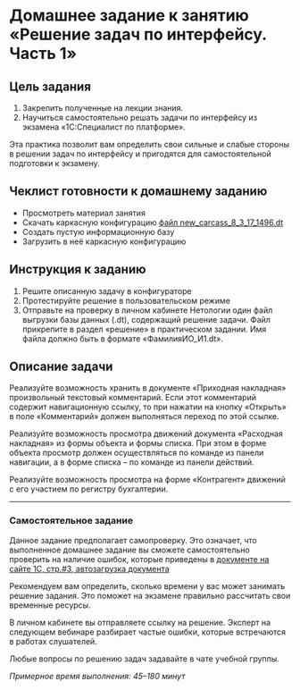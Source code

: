 # Домашнее задание к занятию «Решение задач по интерфейсу. Часть 1»

## Цель задания

1. Закрепить полученные на лекции знания.
2. Научиться самостоятельно решать задачи по интерфейсу из экзамена «1С:Специалист по платформе».

Эта практика позволит вам определить свои сильные и слабые стороны в решении задач по интерфейсу и пригодятся для самостоятельной подготовки к экзамену.

## Чеклист готовности к домашнему заданию

- Просмотреть материал занятия
- Скачать каркасную конфигурацию [файл new_carcass_8_3_17_1496.dt](https://github.com/Bofh82/onec-mid-homeworks/blob/main/OCPS/new_carcass_8_3_17_1496.dt)
- Создать пустую информационную базу
- Загрузить в неё каркасную конфигурацию

## Инструкция к заданию

1. Решите описанную задачу в конфигураторе
2. Протестируйте решение в пользовательском режиме
3. Отправьте на проверку в личном кабинете Нетологии один файл выгрузки базы данных (.dt), содержащий решение задачи. Файл прикрепите в раздел «решение» в практическом задании. Имя файла должно быть в формате «ФамилияИО_И1.dt».

## Описание задачи

Реализуйте возможность хранить в документе «Приходная накладная» произвольный текстовый комментарий. Если этот комментарий содержит навигационную ссылку, то при нажатии на кнопку «Открыть» в поле «Комментарий» должен выполняться переход по этой ссылке.

Реализуйте возможность просмотра движений документа «Расходная накладная» из формы объекта и формы списка. При этом в форме объекта просмотр должен осуществляться по команде из панели навигации, а в форме списка – по команде из панели действий.

Реализуйте возможность просмотра на форме «Контрагент» движений с его участием по регистру бухгалтерии.

------

### Самостоятельное задание 

Данное задание предполагает самопроверку. Это означает, что выполненное домашнее задание вы сможете самостоятельно проверить на наличие ошибок, которые приведены в [документе на сайте 1С, стр.#3, автозагрузка документа](https://static.1c.ru/rus/partners/training/files/ATT83PL.rtf?356jhteyner67j340)

Рекомендуем вам определить, сколько времени у вас может занимать решение задания. Это поможет на экзамене правильно рассчитать свои временные ресурсы.

В личном кабинете вы отправляете ссылку на решение. Эксперт на следующем вебинаре разбирает частые ошибки, которые встречаются в работах слушателей.

Любые вопросы по решению задач задавайте в чате учебной группы.

*Примерное время выполнения: 45–180 минут*
